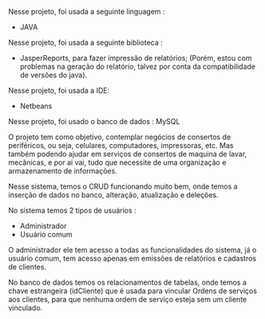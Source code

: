 Nesse projeto, foi usada a seguinte linguagem :
- JAVA

Nesse projeto, foi usada a seguinte biblioteca :
- JasperReports, para fazer impressão de relatórios;
(Porém, estou com problemas na geração do relatório, talvez por conta da compatibilidade de versões do java).

Nesse projeto, foi usada a IDE:
- Netbeans

Nesse projeto, foi usado o banco de dados :
MySQL


O projeto tem como objetivo, contemplar negócios de consertos de periféricos, ou seja, celulares, computadores, impressoras, etc.
Mas também podendo ajudar em serviços de consertos de maquina de lavar, mecânicas, e por ai vai, tudo que necessite de uma organização e armazenamento de informações.


Nesse sistema, temos o CRUD funcionando muito bem, onde temos a inserção de dados no banco, alteração, atualização e deleções.

No sistema temos 2 tipos de usuários : 
- Administrador
- Usuário comum

O administrador ele tem acesso a todas as funcionalidades do sistema, já o usuário comum, tem acesso apenas em emissões de relatórios e cadastros de clientes.

No banco de dados temos os relacionamentos de tabelas, onde temos a chave estrangeira (idCliente) que é usada para vincular Ordens de serviços aos clientes, para que nenhuma ordem de serviço esteja sem um cliente vinculado.


